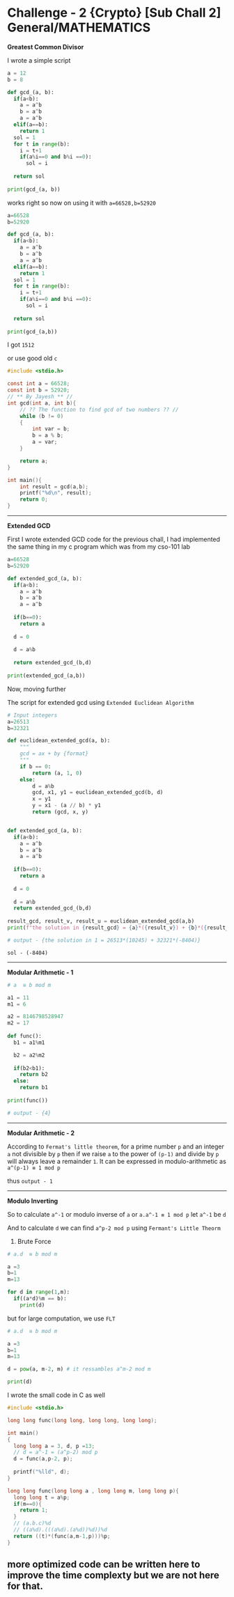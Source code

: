 # Challenge - 2 {Crypto} [Sub Chall 2] General/MATHEMATICS

**Greatest Common Divisor**

I wrote a simple script

```python
a = 12
b = 8

def gcd_(a, b):
  if(a<b):
    a = a^b
    b = a^b
    a = a^b
  elif(a==b):
    return 1
  sol = 1 
  for t in range(b):
    i = t+1
    if(a%i==0 and b%i ==0):
      sol = i
    
  return sol
  
print(gcd_(a, b))
```

works right so now on using it with `a=66528,b=52920`

```python
a=66528
b=52920

def gcd_(a, b):
  if(a<b):
    a = a^b
    b = a^b
    a = a^b
  elif(a==b):
    return 1
  sol = 1 
  for t in range(b):
    i = t+1
    if(a%i==0 and b%i ==0):
      sol = i
    
  return sol
  
print(gcd_(a,b))
```

I got `1512`

or use good old `c`

```c
#include <stdio.h>

const int a = 66528;
const int b = 52920;
// ** By Jayesh ** //
int gcd(int a, int b){
    // ?? The function to find gcd of two numbers ?? //
    while (b != 0)
    {
        int var = b;
        b = a % b;
        a = var;
    }

    return a;
}

int main(){
	int result = gcd(a,b);
	printf("%d\n", result);
	return 0;
}
```

---

**Extended GCD**

First I wrote extended GCD code for the previous chall, I had implemented the same thing in my c program which was from my cso-101 lab
```python
a=66528
b=52920

def extended_gcd_(a, b):
  if(a<b):
    a = a^b
    b = a^b
    a = a^b
  
  if(b==0):
    return a
  
  d = 0
  
  d = a%b
    
  return extended_gcd_(b,d)
  
print(extended_gcd_(a,b))
```

Now, moving further

The script for extended gcd using `Extended Euclidean Algorithm`

```python
# Input integers
a=26513
b=32321

def euclidean_extended_gcd(a, b):
    """
    gcd = ax + by {format}
    """
    if b == 0:
        return (a, 1, 0)
    else:
        d = a%b
        gcd, x1, y1 = euclidean_extended_gcd(b, d)
        x = y1
        y = x1 - (a // b) * y1
        return (gcd, x, y)


def extended_gcd_(a, b):
  if(a<b):
    a = a^b
    b = a^b
    a = a^b
  
  if(b==0):
    return a
  
  d = 0
  
  d = a%b
  return extended_gcd_(b,d)
  
result_gcd, result_v, result_u = euclidean_extended_gcd(a,b)
print(f"the solution in {result_gcd} = {a}*({result_v}) + {b}*({result_u})")

# output - {the solution in 1 = 26513*(10245) + 32321*(-8404)}
```


```
sol - (-8404)
```

---

**Modular Arithmetic - 1**

```python
# a  ≅ b mod m

a1 = 11
m1 = 6

a2 = 8146798528947
m2 = 17
  
def func():
  b1 = a1%m1

  b2 = a2%m2
  
  if(b2<b1):
    return b2
  else: 
    return b1
    
print(func())

# output - {4}
```

---

**Modular Arithmetic - 2**

According to `Fermat's little theorem`,
for a prime number `p` and an integer `a` not divisible by `p` then if we raise `a` to the power of `(p-1)`  and divide by `p` will always leave a remainder `1`. It can be expressed in modulo-arithmetic as `a^(p-1) ≡ 1 mod p`

thus `output - 1`

---

**Modulo Inverting**

So to calculate `a^-1` or modulo inverse of `a` or `a.a^-1 ≡ 1 mod p` let `a^-1` be `d`

And to calculate `d` we can find `a^p-2 mod p` using `Fermant's Little Theorm`

1. Brute Force
```python
# a.d  ≅ b mod m

a =3
b=1
m=13

for d in range(1,m):
  if((a*d)%m == b):
    print(d)
```
but for large computation, we use `FLT`

```python
# a.d  ≅ b mod m

a =3
b=1
m=13

d = pow(a, m-2, m) # it ressambles a^m-2 mod m

print(d)
```

I wrote the small code in C as well

```c
#include <stdio.h>

long long func(long long, long long, long long);

int main()
{
  long long a = 3, d, p =13;
  // d = a^-1 = (a^p-2) mod p
  d = func(a,p-2, p);
  
  printf("%lld", d);
}

long long func(long long a , long long m, long long p){
  long long t = a%p;
  if(m==0){
    return 1;
  }
  // (a.b.c)%d
  // ((a%d).(((a%d).(a%d))%d))%d
  return ((t)*(func(a,m-1,p)))%p;
}
```
more optimized code can be written here to improve the time complexty but we are not here for that.
---
